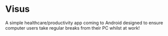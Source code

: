 Visus
=====

A simple healthcare/productivity app coming to Android designed to ensure computer users take regular breaks from their PC whilst at work!
